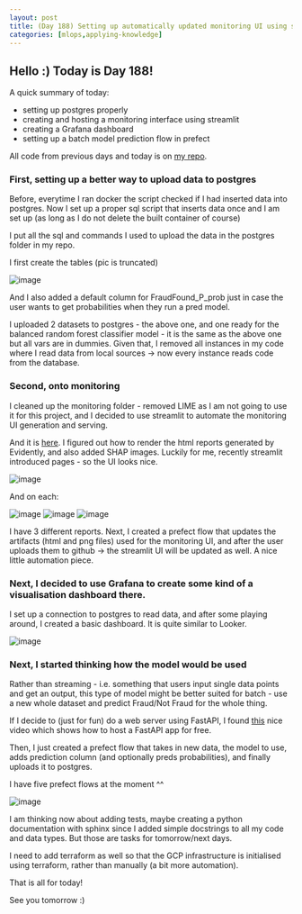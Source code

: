 ```yaml
---
layout: post
title: (Day 188) Setting up automatically updated monitoring UI using streamlit
categories: [mlops,applying-knowledge]
---
```


## Hello :) Today is Day 188!
A quick summary of today:
* setting up postgres properly
* creating and hosting a monitoring interface using streamlit
* creating a Grafana dashboard
* setting up a batch model prediction flow in prefect

All code from previous days and today is on [my repo](https://github.com/divakaivan/insurance-fraud-mlops-pipeline).

### First, setting up a better way to upload data to postgres

Before, everytime I ran docker the script checked if I had inserted data into postgres. Now I set up a proper sql script that inserts data once and I am set up (as long as I do not delete the built container of course)

I put all the sql and commands I used to upload the data in the postgres folder in my repo.

I first create the tables (pic is truncated)

![image](https://github.com/user-attachments/assets/cafe3c96-4878-449e-aafc-f9dca25b7b81)

And I also added a default column for FraudFound_P_prob just in case the user wants to get probabilities when they run a pred model. 

I uploaded 2 datasets to postgres - the above one, and one ready for the balanced random forest classifier model - it is the same as the above one but all vars are in dummies. Given that, I removed all instances in my code where I read data from local sources -> now every instance reads code from the database. 

### Second, onto monitoring

I cleaned up the monitoring folder - removed LIME as I am not going to use it for this project, and I decided to use streamlit to automate the monitoring UI generation and serving. 

And it is [here](https://insurance-fraud-model-monitoring.streamlit.app/). I figured out how to render the html reports generated by Evidently, and also added SHAP images. Luckily for me, recently streamlit introduced pages - so the UI looks nice.

![image](https://github.com/user-attachments/assets/b3d11f7c-7a12-4659-8081-f6ffac53922f)

And on each:

![image](https://github.com/user-attachments/assets/645f8ef0-b3ab-481c-aff0-1df89d3b6a94)
![image](https://github.com/user-attachments/assets/0be392f4-5062-4b56-9a2c-aec2b412a4d9)
![image](https://github.com/user-attachments/assets/dae36be2-a66a-4947-a50a-f841d45b6914)

I have 3 different reports. 
Next, I created a prefect flow that updates the artifacts (html and png files) used for the monitoring UI, and after the user uploads them to github -> the streamlit UI will be updated as well. A nice little automation piece. 

### Next, I decided to use Grafana to create some kind of a visualisation dashboard there. 

I set up a connection to postgres to read data, and after some playing around, I created a basic dashboard. It is quite similar to Looker. 

![image](https://github.com/user-attachments/assets/0156e71b-2180-4c8d-9fae-bb47489685d3)

### Next, I started thinking how the model would be used

Rather than streaming - i.e. something that users input single data points and get an output, this type of model might be better suited for batch - use a new whole dataset and predict Fraud/Not Fraud for the whole thing. 

If I decide to (just for fun) do a web server using FastAPI, I found [this](https://youtu.be/xZ013IgK7Ts) nice video which shows how to host a FastAPI app for free. 

Then, I just created a prefect flow that takes in new data, the model to use, adds prediction column (and optionally preds probabilities), and finally uploads it to postgres. 

I have five prefect flows at the moment ^^

![image](https://github.com/user-attachments/assets/c6d13f8d-3daa-4c6b-8b4d-e0fa30efed61)

I am thinking now about adding tests, maybe creating a python documentation with sphinx since I added simple docstrings to all my code and data types. But those are tasks for tomorrow/next days.

I need to add terraform as well so that the GCP infrastructure is initialised using terraform, rather than manually (a bit more automation). 



That is all for today!

See you tomorrow :)
